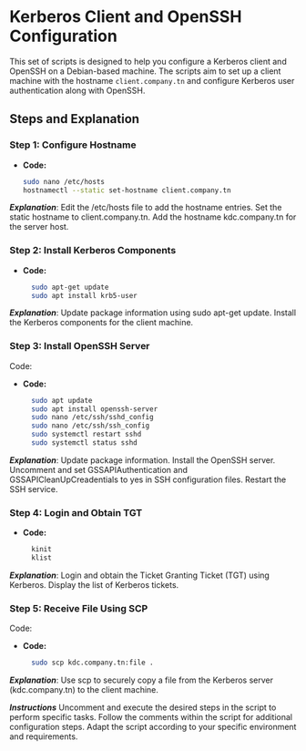 # Kerberos Client and OpenSSH Configuration

This set of scripts is designed to help you configure a Kerberos client and OpenSSH on a Debian-based machine. The scripts aim to set up a client machine with the hostname `client.company.tn` and configure Kerberos user authentication along with OpenSSH.

## Steps and Explanation

### Step 1: Configure Hostname

- **Code:**
  ```bash
  sudo nano /etc/hosts
  hostnamectl --static set-hostname client.company.tn
***Explanation***:
Edit the /etc/hosts file to add the hostname entries.
Set the static hostname to client.company.tn.
Add the hostname kdc.company.tn for the server host.
### Step 2: Install Kerberos Components
- **Code:**
  ```bash
    sudo apt-get update
    sudo apt install krb5-user
***Explanation***:
Update package information using sudo apt-get update.
Install the Kerberos components for the client machine.
### Step 3: Install OpenSSH Server
Code:
- **Code:**
  ```bash
    sudo apt update
    sudo apt install openssh-server
    sudo nano /etc/ssh/sshd_config
    sudo nano /etc/ssh/ssh_config
    sudo systemctl restart sshd
    sudo systemctl status sshd
***Explanation***:
Update package information.
Install the OpenSSH server.
Uncomment and set GSSAPIAuthentication and GSSAPICleanUpCreadentials to yes in SSH configuration files.
Restart the SSH service.

### Step 4: Login and Obtain TGT
- **Code:**
  ```bash
    kinit
    klist
***Explanation***:
Login and obtain the Ticket Granting Ticket (TGT) using Kerberos.
Display the list of Kerberos tickets.
### Step 5: Receive File Using SCP
Code:
- **Code:**
  ```bash
    sudo scp kdc.company.tn:file .
***Explanation***:
Use scp to securely copy a file from the Kerberos server (kdc.company.tn) to the client machine.

***Instructions***
Uncomment and execute the desired steps in the script to perform specific tasks. Follow the comments within the script for additional configuration steps. Adapt the script according to your specific environment and requirements.
